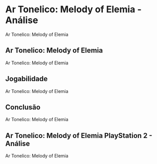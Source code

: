 ---
---

# Ar Tonelico: Melody of Elemia - Análise

Ar Tonelico: Melody of Elemia

## Ar Tonelico: Melody of Elemia

Ar Tonelico: Melody of Elemia

## Jogabilidade

Ar Tonelico: Melody of Elemia

## Conclusão

Ar Tonelico: Melody of Elemia

## Ar Tonelico: Melody of Elemia PlayStation 2 - Análise

Ar Tonelico: Melody of Elemia
